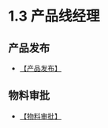 # 1.3 产品线经理

## 产品发布

* [【产品发布】](https://yuyubei.github.io/2-2product_management.html#产品发布)

## 物料审批

* [【物料审批】](https://yuyubei.github.io/2-2product_management.html#物料审批)
